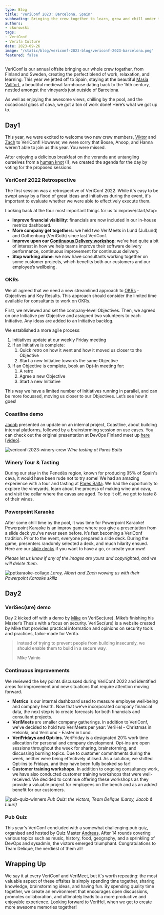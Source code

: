 ```yaml
---
type: Blog
title: 'VeriConf 2023: Barcelona, Spain'
subheading: Bringing the crew together to learn, grow and chill under the sun at VeriConf, our annual offsite!
authors:
- ckurowski
tags:
- VeriConf
- Verifa Culture
date: 2023-09-26
image: "/static/blog/vericonf-2023-blog/vericonf-2023-barcelona.png"
featured: false
---
```


VeriConf is our annual offsite bringing our whole crew together, from Finland and Sweden, creating the perfect blend of work, relaxation, and learning. This year we jetted off to Spain, staying at the beautiful [Masia Vallfort](https://vallfort.com/en/), a beautiful medieval farmhouse dating back to the 15th century, nestled amongst the vineyards just outside of Barcelona.

As well as enjoying the awesome views, chilling by the pool, and the occasional glass of cava, we got a ton of work done! Here’s what we got up to.

## Day1

This year, we were excited to welcome two new crew members, [Viktor](https://verifa.io/crew/valtintas/) and [Zach](https://verifa.io/crew/zlaster/) to VeriConf! However, we were sorry that Bosse, Anoop, and Hanna weren't able to join us this year. You were missed.

After enjoying a delicious breakfast on the veranda and untangling ourselves from a [human knot](https://en.wikipedia.org/wiki/Human_knot) (!), we created the agenda for the day by voting for the proposed sessions.

### VeriConf 2022 Retrospective

The first session was a retrospective of VeriConf 2022. While it's easy to be swept away by a flood of great ideas and initiatives during the event, it's important to evaluate whether we were able to effectively execute them.

Looking back at the four most important things for us to improve/start/stop:

- **Improve financial visibility**: financials are now included in our in-house metrics dashboard.
- **More company get togethers**: we held two VeriMeets in Lund (JulLund) and Gothenburg (VeriGoth) since last VeriConf.
- **Improve upon our [Continuous Delivery workshop](https://verifa.io/work/continuous-delivery-workshop/)**: we’ve had quite a bit of interest in how we help teams improve their software delivery performance, continuous improvement for continuous delivery.
- **Stop working alone**: we now have consultants working together on some customer projects, which benefits both our customers and our employee’s wellbeing.

### OKRs

We all agreed that we need a new streamlined approach to [OKRs](https://en.wikipedia.org/wiki/Objectives_and_key_results) - Objectives and Key Results. This approach should consider the limited time available for consultants to work on OKRs.

First, we reviewed and set the company-level Objectives. Then, we agreed on one Initiative per Objective and assigned two volunteers to each Initiative. Any ideas are added to an Initiative backlog.

We established a more agile process:

1. Initiatives update at our weekly Friday meeting
2. If an Initiative is complete:
    1. Quick retro on how it went and how it moved us closer to the Objective
    2. Start a new Initiative towards the same Objective
3. If an Objective is complete, book an Opt-In meeting for:
    1. A retro
    2. Agree a new Objective
    3. Start a new Initiative

This way we have a limited number of Initiatives running in parallel, and can be more focussed, moving us closer to our Objectives. Let’s see how it goes!

### Coastline demo

[Jacob](https://verifa.io/crew/jlarfors/) presented an update on an internal project, Coastline, about building internal platforms, followed by a brainstorming session on use cases. You can check out the original presentation at DevOps Finland meet up [here [video]](https://youtu.be/U1z4feTaS5c?t=6491).

![vericonf-2023-winery-crew](/static/blog/vericonf-2023-blog/vericonf-2023-winery-crew.jpg)
*Wine tasting at Pares Balta*

### Winery Tour & Tasting

During our stay in the Penedès region, known for producing 95% of Spain's cava, it would have been rude not to try some! We had an amazing experience with a tour and tasting at [Pares Balta](https://paresbalta.com/en/). We had the opportunity to explore the vineyards, learn about the process of making wine and cava, and visit the cellar where the cavas are aged. To top it off, we got to taste 8 of their wines.

### Powerpoint Karaoke

After some chill time by the pool, it was time for Powerpoint Karaoke! Powerpoint Karaoke is an improv game where you give a presentation from a slide deck you’ve never seen before. It’s fast becoming a VeriConf tradition. Prior to the event, everyone prepared a slide deck. During the game, presenters randomly selected a deck, and much hilarity ensued. Here are our [slide decks](https://drive.google.com/drive/folders/1kX3hASbEN_d0k3FHmhizEMh0jCOdgN4G?usp=sharing) if you want to have a go, or create your own!

*Please let us know if any of the images are yours and copyrighted, and we will delete them.*

![pptkaraoke-collage](/static/blog/vericonf-2023-blog/pptkaraoke-collage.jpg)
*Laroy, Albert and Zach wowing us with their Powerpoint Karaoke skillz*

## Day2

### VeriSec(ure) demo

Day 2 kicked off with a demo by [Mike](https://verifa.io/crew/mvainio/) on VeriSec(ure). Mike’s finishing his Master’s Thesis with a focus on security. VeriSec(ure) is a website created by Mike that provides practical information and opinions on security tools and practices, tailor-made for Verifa.

> Instead of trying to prevent people from building insecurely, we should enable them to build in a secure way.
>
> <footer>Mike Vainio</footer>

### Continuous improvements

We reviewed the key points discussed during VeriConf 2022 and identified areas for improvement and new situations that require attention moving forward.

- **Metrics** is our internal dashboard used to measure employee well-being and company health. Now that we’ve incorporated company financial data, the next step is to create forecasts for both financials and consultant projects.
- **VeriMeets** are smaller company gatherings. In addition to VeriConf, we’ve decided to hold two VeriMeets per year: VeriHel - Christmas in Helsinki, and VeriLund - Easter in Lund.
- **VeriFridays and Opt-ins.** VeriFriday is a designated 20% work time allocation for personal and company development. Opt-ins are open sessions throughout the week for sharing, brainstorming, and discussing burning topics. Due to customer commitments during the week, neither were being effectively utilised. As a solution, we shifted Opt-ins to Fridays, and they have been fully booked so far!
- **Customer training workshops.** In addition to ongoing consultancy work, we have also conducted customer training workshops that were well-received. We decided to continue offering these workshops as they provide a valuable project for employees on the bench and as an added benefit for our customers.

![pub-quiz-winners](/static/blog/vericonf-2023-blog/pub-quiz-winners.jpg)
*Pub Quiz: the victors, Team Delique (Laroy, Jacob & Lauri)*

### Pub Quiz

This year's VeriConf concluded with a somewhat challenging pub quiz, organised and hosted by Quiz Master [Andreas](https://verifa.io/crew/alarfors/). After 14 rounds covering various topics such as music, history, food, geography, and a sprinkling of DevOps and sysadmin, the victors emerged triumphant. Congratulations to Team Delique, the nerdiest of them all!

## Wrapping Up

We say it at every VeriConf and VeriMeet, but it's worth repeating: the most valuable aspect of these offsites is simply spending time together, sharing knowledge, brainstorming ideas, and having fun. By spending quality time together, we create an environment that encourages open discussions, promotes collaboration, and ultimately leads to a more productive and enjoyable experience. Looking forward to VeriHel, when we get to create more awesome memories together!
